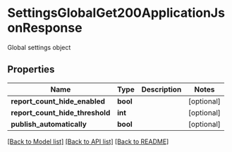 # SettingsGlobalGet200ApplicationJsonResponse

Global settings object
## Properties
Name | Type | Description | Notes
------------ | ------------- | ------------- | -------------
**report_count_hide_enabled** | **bool** |  | [optional] 
**report_count_hide_threshold** | **int** |  | [optional] 
**publish_automatically** | **bool** |  | [optional] 

[[Back to Model list]](../README.md#documentation-for-models) [[Back to API list]](../README.md#documentation-for-api-endpoints) [[Back to README]](../README.md)


